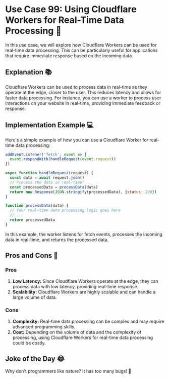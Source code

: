 # Use Case 99: Using Cloudflare Workers for Real-Time Data Processing 🚀

In this use case, we will explore how Cloudflare Workers can be used for real-time data processing. This can be particularly useful for applications that require immediate response based on the incoming data.

## Explanation 📚

Cloudflare Workers can be used to process data in real-time as they operate at the edge, closer to the user. This reduces latency and allows for faster data processing. For instance, you can use a worker to process user interactions on your website in real-time, providing immediate feedback or response.

## Implementation Example 💻

Here's a simple example of how you can use a Cloudflare Worker for real-time data processing:

```javascript
addEventListener('fetch', event => {
  event.respondWith(handleRequest(event.request))
})

async function handleRequest(request) {
  const data = await request.json()
  // Process the data in real-time
  const processedData = processData(data)
  return new Response(JSON.stringify(processedData), {status: 200})
}

function processData(data) {
  // Your real-time data processing logic goes here
  // ...
  return processedData
}
```

In this example, the worker listens for fetch events, processes the incoming data in real-time, and returns the processed data.

## Pros and Cons 🏁

### Pros

1. **Low Latency:** Since Cloudflare Workers operate at the edge, they can process data with low latency, providing real-time response.
2. **Scalability:** Cloudflare Workers are highly scalable and can handle a large volume of data.

### Cons

1. **Complexity:** Real-time data processing can be complex and may require advanced programming skills.
2. **Cost:** Depending on the volume of data and the complexity of processing, using Cloudflare Workers for real-time data processing could be costly.

## Joke of the Day 😂

Why don't programmers like nature? It has too many bugs! 🐞
